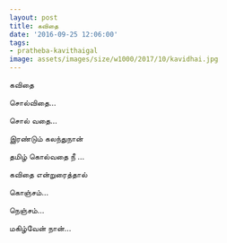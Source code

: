 ```yaml
---
layout: post
title: கவிதை
date: '2016-09-25 12:06:00'
tags:
- pratheba-kavithaigal
image: assets/images/size/w1000/2017/10/kavidhai.jpg
---
```


கவிதை

சொல்விதை…  

சொல் வதை…  

இரண்டும் கலந்துநான்  

தமிழ் கொல்வதை நீ …  

கவிதை என்றுரைத்தால்  

கொஞ்சம்…  

நெஞ்சம்…  

மகிழ்வேன் நான்…